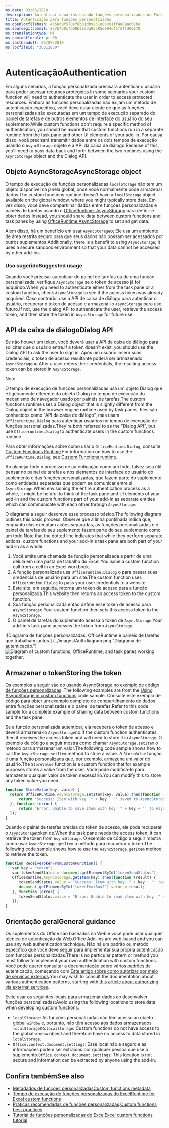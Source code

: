 ```yaml
---
ms.date: 03/06/2019
description: Autenticar usuários usando funções personalizadas no Excel.
title: Autenticação para funções personalizadas
ms.openlocfilehash: 4358d9f570ef8b31db98b1886c01ff4a89a6b1be
ms.sourcegitcommit: 8e7b7b0cfb68b91a3a95585d094cf5f5ffd00178
ms.translationtype: MT
ms.contentlocale: pt-BR
ms.lasthandoff: 03/09/2019
ms.locfileid: "30512850"
---
```

# <a name="authentication"></a><span data-ttu-id="654bc-103">Autenticação</span><span class="sxs-lookup"><span data-stu-id="654bc-103">Authentication</span></span>

<span data-ttu-id="654bc-104">Em alguns cenários, a função personalizada precisará autenticar o usuário para poder acessar recursos protegidos.</span><span class="sxs-lookup"><span data-stu-id="654bc-104">In some scenarios your custom function will need to authenticate the user in order to access protected resources.</span></span> <span data-ttu-id="654bc-105">Embora as funções personalizadas não exijam um método de autenticação específico, você deve estar ciente de que as funções personalizadas são executadas em um tempo de execução separado do painel de tarefas e de outros elementos de interface do usuário do seu suplemento.</span><span class="sxs-lookup"><span data-stu-id="654bc-105">While custom functions don't require a specific method of authentication, you should be aware that custom functions run in a separate runtime from the task pane and other UI elements of your add-in.</span></span> <span data-ttu-id="654bc-106">Por causa disso, você precisará transmitir dados entre os dois tempos de execução usando o `AsyncStorage` objeto e a API da caixa de diálogo.</span><span class="sxs-lookup"><span data-stu-id="654bc-106">Because of this, you'll need to pass data back and forth between the two runtimes using the `AsyncStorage` object and the Dialog API.</span></span>
  
## <a name="asyncstorage-object"></a><span data-ttu-id="654bc-107">Objeto AsyncStorage</span><span class="sxs-lookup"><span data-stu-id="654bc-107">AsyncStorage object</span></span>

<span data-ttu-id="654bc-108">O tempo de execução de funções personalizadas `localStorage` não tem um objeto disponível na janela global, onde você normalmente pode armazenar dados.</span><span class="sxs-lookup"><span data-stu-id="654bc-108">The custom functions runtime doesn't have a `localStorage` object available on the global window, where you might typically store data.</span></span> <span data-ttu-id="654bc-109">Em vez disso, você deve compartilhar dados entre funções personalizadas e painéis de tarefas usando o [OfficeRuntime. AsyncStorage](https://docs.microsoft.com/javascript/api/office-runtime/officeruntime.asyncstorage) para definir e obter dados.</span><span class="sxs-lookup"><span data-stu-id="654bc-109">Instead, you should share data between custom functions and task panes by using [OfficeRuntime.AsyncStorage](https://docs.microsoft.com/javascript/api/office-runtime/officeruntime.asyncstorage) to set and get data.</span></span>

<span data-ttu-id="654bc-110">Além disso, há um benefício em usar `AsyncStorage`o; Ele usa um ambiente de área restrita seguro para que seus dados não possam ser acessados por outros suplementos.</span><span class="sxs-lookup"><span data-stu-id="654bc-110">Additionally, there is a benefit to using `AsyncStorage`; it uses a secure sandbox environment so that your data cannot be accessed by other add-ins.</span></span>

### <a name="suggested-usage"></a><span data-ttu-id="654bc-111">Uso sugerido</span><span class="sxs-lookup"><span data-stu-id="654bc-111">Suggested usage</span></span>

<span data-ttu-id="654bc-112">Quando você precisar autenticar do painel de tarefas ou de uma função personalizada, verifique `AsyncStorage` se o token de acesso já foi adquirido.</span><span class="sxs-lookup"><span data-stu-id="654bc-112">When you need to authenticate either from the task pane or a custom function, check `AsyncStorage` to see if the access token was already acquired.</span></span> <span data-ttu-id="654bc-113">Caso contrário, use a API de caixa de diálogo para autenticar o usuário, recuperar o token de acesso e armazená-lo `AsyncStorage` para uso futuro.</span><span class="sxs-lookup"><span data-stu-id="654bc-113">If not, use the dialog API to authenticate the user, retrieve the access token, and then store the token in `AsyncStorage` for future use.</span></span>

## <a name="dialog-api"></a><span data-ttu-id="654bc-114">API da caixa de diálogo</span><span class="sxs-lookup"><span data-stu-id="654bc-114">Dialog API</span></span>

<span data-ttu-id="654bc-115">Se não houver um token, você deverá usar a API da caixa de diálogo para solicitar que o usuário entre.</span><span class="sxs-lookup"><span data-stu-id="654bc-115">If a token doesn't exist, you should use the Dialog API to ask the user to sign in.</span></span> <span data-ttu-id="654bc-116">Após um usuário inserir suas credenciais, o token de acesso resultante poderá ser armazenado `AsyncStorage`no.</span><span class="sxs-lookup"><span data-stu-id="654bc-116">After a user enters their credentials, the resulting access token can be stored in `AsyncStorage`.</span></span>

> [!NOTE]
> <span data-ttu-id="654bc-117">O tempo de execução de funções personalizadas usa um objeto Dialog que é ligeiramente diferente do objeto Dialog no tempo de execução do mecanismo de navegador usado por painéis de tarefas.</span><span class="sxs-lookup"><span data-stu-id="654bc-117">The custom functions runtime uses a Dialog object that is slightly different from the Dialog object in the browser engine runtime used by task panes.</span></span> <span data-ttu-id="654bc-118">Eles são conhecidos como "API da caixa de diálogo", mas usam `Officeruntime.Dialog` para autenticar usuários no tempo de execução de funções personalizadas.</span><span class="sxs-lookup"><span data-stu-id="654bc-118">They're both referred to as the "Dialog API", but use `Officeruntime.Dialog` to authenticate users in the custom functions runtime.</span></span>

<span data-ttu-id="654bc-119">Para obter informações sobre como usar o `OfficeRuntime.Dialog`, consulte [Custom Functions Runtime](https://docs.microsoft.com/en-us/office/dev/add-ins/excel/custom-functions-runtime?view=office-js#displaying-a-dialog-box).</span><span class="sxs-lookup"><span data-stu-id="654bc-119">For information on how to use the `OfficeRuntime.Dialog`, see [Custom Functions runtime](https://docs.microsoft.com/en-us/office/dev/add-ins/excel/custom-functions-runtime?view=office-js#displaying-a-dialog-box).</span></span>

<span data-ttu-id="654bc-120">Ao planejar todo o processo de autenticação como um todo, talvez seja útil pensar no painel de tarefas e nos elementos de interface do usuário do suplemento e das funções personalizadas, que fazem parte do suplemento como entidades separadas que podem se comunicar entre si `AsyncStorage`.</span><span class="sxs-lookup"><span data-stu-id="654bc-120">When envisioning the entire authentication process as a whole, it might be helpful to think of the task pane and UI elements of your add-in and the custom functions part of your add-in as separate entities which can communicate with each other through `AsyncStorage`.</span></span>

<span data-ttu-id="654bc-121">O diagrama a seguir descreve esse processo básico.</span><span class="sxs-lookup"><span data-stu-id="654bc-121">The following diagram outlines this basic process.</span></span> <span data-ttu-id="654bc-122">Observe que a linha pontilhada indica que, enquanto elas executam ações separadas, as funções personalizadas e o painel de tarefas do seu suplemento fazem parte do seu suplemento como um todo.</span><span class="sxs-lookup"><span data-stu-id="654bc-122">Note that the dotted line indicates that while they perform separate actions, custom functions and your add-in's task pane are both part of your add-in as a whole.</span></span>

1. <span data-ttu-id="654bc-123">Você emite uma chamada de função personalizada a partir de uma célula em uma pasta de trabalho do Excel.</span><span class="sxs-lookup"><span data-stu-id="654bc-123">You issue a custom function call from a cell in an Excel workbook.</span></span>
2. <span data-ttu-id="654bc-124">A função personalizada usa `Officeruntime.Dialog` o para passar suas credenciais de usuário para um site.</span><span class="sxs-lookup"><span data-stu-id="654bc-124">The custom function uses `Officeruntime.Dialog` to pass your user credentials to a website.</span></span>
3. <span data-ttu-id="654bc-125">Este site, em seguida, retorna um token de acesso para a função personalizada.</span><span class="sxs-lookup"><span data-stu-id="654bc-125">This website then returns an access token to the custom function.</span></span>
4. <span data-ttu-id="654bc-126">Sua função personalizada então define esse token de acesso para `AsyncStorage`o.</span><span class="sxs-lookup"><span data-stu-id="654bc-126">Your custom function then sets this access token to the `AsyncStorage`.</span></span>
5. <span data-ttu-id="654bc-127">O painel de tarefas do suplemento acessa o token de `AsyncStorage`.</span><span class="sxs-lookup"><span data-stu-id="654bc-127">Your add-in's task pane accesses the token from `AsyncStorage`.</span></span>

<span data-ttu-id="654bc-128">![Diagrama de funções personalizadas, OfficeRuntime e painéis de tarefas que trabalham juntos.] (../images/Authdiagram.png "Diagrama de autenticação.")</span><span class="sxs-lookup"><span data-stu-id="654bc-128">![Diagram of custom functions, OfficeRuntime, and task panes working together.](../images/Authdiagram.png "Authentication diagram.")</span></span>

## <a name="storing-the-token"></a><span data-ttu-id="654bc-129">Armazenar o token</span><span class="sxs-lookup"><span data-stu-id="654bc-129">Storing the token</span></span>

<span data-ttu-id="654bc-130">Os exemplos a seguir são do [usando AsyncStorage no exemplo de código de funções personalizadas](https://github.com/OfficeDev/PnP-OfficeAddins/tree/master/Excel-custom-functions/AsyncStorage) .</span><span class="sxs-lookup"><span data-stu-id="654bc-130">The following examples are from the [Using AsyncStorage in custom functions](https://github.com/OfficeDev/PnP-OfficeAddins/tree/master/Excel-custom-functions/AsyncStorage) code sample.</span></span> <span data-ttu-id="654bc-131">Consulte este exemplo de código para obter um exemplo completo de compartilhamento de dados entre funções personalizadas e o painel de tarefas.</span><span class="sxs-lookup"><span data-stu-id="654bc-131">Refer to this code sample for a complete example of sharing data between custom functions and the task pane.</span></span>

<span data-ttu-id="654bc-132">Se a função personalizada autenticar, ela receberá o token de acesso e deverá armazená-lo `AsyncStorage`no.</span><span class="sxs-lookup"><span data-stu-id="654bc-132">If the custom function authenticates, then it receives the access token and will need to store it in `AsyncStorage`.</span></span> <span data-ttu-id="654bc-133">O exemplo de código a seguir mostra como chamar `AsyncStorage.setItem` o método para armazenar um valor.</span><span class="sxs-lookup"><span data-stu-id="654bc-133">The following code sample shows how to call the `AsyncStorage.setItem` method to store a value.</span></span> <span data-ttu-id="654bc-134">A `StoreValue` função é uma função personalizada que, por exemplo, armazena um valor do usuário.</span><span class="sxs-lookup"><span data-stu-id="654bc-134">The `StoreValue` function is a custom function that for example purposes stores a value from the user.</span></span> <span data-ttu-id="654bc-135">Você pode modificá-lo para armazenar qualquer valor de token necessário.</span><span class="sxs-lookup"><span data-stu-id="654bc-135">You can modify this to store any token value you need.</span></span>

```javascript
function StoreValue(key, value) {
  return OfficeRuntime.AsyncStorage.setItem(key, value).then(function (result) {
      return "Success: Item with key '" + key + "' saved to AsyncStorage.";
  }, function (error) {
      return "Error: Unable to save item with key '" + key + "' to AsyncStorage. " + error;
  });
}
```

<span data-ttu-id="654bc-136">Quando o painel de tarefas precisa do token de acesso, ele pode recuperar o `AsyncStorage`token de.</span><span class="sxs-lookup"><span data-stu-id="654bc-136">When the task pane needs the access token, it can retrieve the token from `AsyncStorage`.</span></span> <span data-ttu-id="654bc-137">O exemplo de código a seguir mostra como usar `AsyncStorage.getItem` o método para recuperar o token.</span><span class="sxs-lookup"><span data-stu-id="654bc-137">The following code sample shows how to use the `AsyncStorage.getItem` method to retrieve the token.</span></span>

```javascript
function ReceiveTokenFromCustomFunction() {
   var key = "token";
   var tokenSendStatus = document.getElementById('tokenSendStatus');
   OfficeRuntime.AsyncStorage.getItem(key).then(function (result) {
      tokenSendStatus.value = "Success: Item with key '" + key + "' read from AsyncStorage.";
      document.getElementById('tokenTextBox2').value = result;
   }, function (error) {
      tokenSendStatus.value = "Error: Unable to read item with key '" + key + "' from AsyncStorage. " + error;
   });
}
```

## <a name="general-guidance"></a><span data-ttu-id="654bc-138">Orientação geral</span><span class="sxs-lookup"><span data-stu-id="654bc-138">General guidance</span></span>

<span data-ttu-id="654bc-139">Os suplementos do Office são baseados na Web e você pode usar qualquer técnica de autenticação da Web.</span><span class="sxs-lookup"><span data-stu-id="654bc-139">Office Add-ins are web-based and you can use any web authentication technique.</span></span> <span data-ttu-id="654bc-140">Não há um padrão ou método específico que você deve seguir para implementar sua própria autenticação com funções personalizadas.</span><span class="sxs-lookup"><span data-stu-id="654bc-140">There is no particular pattern or method you must follow to implement your own authentication with custom functions.</span></span> <span data-ttu-id="654bc-141">Você pode querer consultar a documentação sobre vários padrões de autenticação, começando com [Este artigo sobre como autorizar por meio de serviços externos](https://docs.microsoft.com/en-us/office/dev/add-ins/develop/auth-external-add-ins?view=office-js).</span><span class="sxs-lookup"><span data-stu-id="654bc-141">You may wish to consult the documentation about various authentication patterns, starting with [this article about authorizing via external services](https://docs.microsoft.com/en-us/office/dev/add-ins/develop/auth-external-add-ins?view=office-js).</span></span>  

<span data-ttu-id="654bc-142">Evite usar os seguintes locais para armazenar dados ao desenvolver funções personalizadas:</span><span class="sxs-lookup"><span data-stu-id="654bc-142">Avoid using the following locations to store data when developing custom functions:</span></span>  

- <span data-ttu-id="654bc-143">`localStorage`: As funções personalizadas não têm acesso ao objeto global `window` e, portanto, não têm acesso aos dados armazenados `localStorage`no.</span><span class="sxs-lookup"><span data-stu-id="654bc-143">`localStorage`: Custom functions do not have access to the global `window` object and therefore have no access to data     stored in `localStorage`.</span></span>
- <span data-ttu-id="654bc-144">`Office.context.document.settings`: Esse local não é seguro e as informações podem ser extraídas por qualquer pessoa que use o suplemento.</span><span class="sxs-lookup"><span data-stu-id="654bc-144">`Office.context.document.settings`:  This location is not secure and information can be extracted by anyone using the     add-in.</span></span>

## <a name="see-also"></a><span data-ttu-id="654bc-145">Confira também</span><span class="sxs-lookup"><span data-stu-id="654bc-145">See also</span></span>

* [<span data-ttu-id="654bc-146">Metadados de funções personalizadas</span><span class="sxs-lookup"><span data-stu-id="654bc-146">Custom functions metadata</span></span>](custom-functions-json.md)
* [<span data-ttu-id="654bc-147">Tempo de execução de funções personalizadas do Excel</span><span class="sxs-lookup"><span data-stu-id="654bc-147">Runtime for Excel custom functions</span></span>](custom-functions-runtime.md)
* <span data-ttu-id="654bc-148">[Práticas recomendadas de funções personalizadas](custom-functions-best-practices.md).</span><span class="sxs-lookup"><span data-stu-id="654bc-148">[Custom functions best practices](custom-functions-best-practices.md)</span></span>
* [<span data-ttu-id="654bc-149">Tutorial de funções personalizadas do Excel</span><span class="sxs-lookup"><span data-stu-id="654bc-149">Excel custom functions tutorial</span></span>](excel-tutorial-custom-functions.md)
